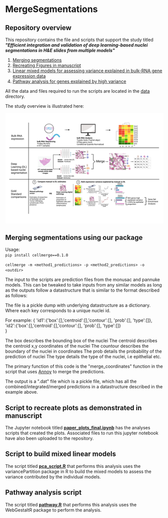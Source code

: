 # MergeSegmentations

## Repository overview
This repository contains the file and scripts that support the study titled ***"Efficient integration and validation of deep learning-based nuclei segmentations in H&E slides from multiple models"***

1)  [Merging segmentations](#Merging-segmentations-using-our-package)
2)  [Recreating Figures in manuscript](#Script-to-recreate-plots-as-demonstrated-in-manuscript)
3)  [Linear mixed models for assessing variance explained in bulk-RNA gene expression data](#Script-to-build-mixed-linear-models)
4)  [Pathway analysis for genes explained by high variance](#Pathway-analysis-script)

All the data and files required to run the scripts are located in the [data](https://github.com/jagadhesh89/MergeSegmentations/tree/main/data) directory. 

The study overview is illustrated here:

![Study overview](https://github.com/jagadhesh89/MergeSegmentations/blob/main/Overview_final.jpeg)

## Merging segmentations using our package
Usage:  
```pip install cellmerge==0.1.0```

```cellmerge -m <method1_predictions> -p <method2_predictions> -o <outdir>```

The input to the scripts are prediction files from the monusac and pannuke models. This can be tweaked to take inputs from any similar models as long as the outputs follow a datastructure that is similar to the format described as follows:

The file is a pickle dump with underlying datastructure as a dictionary. Where each key corresponds to a unique nuclei id. 

For example:
{
  'id1':{'box':[],'centroid':[],'contour':[], 'prob':[], 'type':[]},  
  'id2':{'box':[],'centroid':[],'contour':[], 'prob':[], 'type':[]}  
}

The box describes the bounding box of the nuclei
The centroid describes the centroid x,y coordinates of the nuclei
The countour describes the boundary of the nuclei in coordinates
The prob details the probability of the prediction of nuclei
The type details the type of the nuclei, i.e epithelial etc. 

The primary function of this code is the "merge_coordinates" function in the script that uses [Annoy](https://github.com/spotify/annoy) to merge the predictions.

The output is a ".dat" file which is a pickle file, which has all the combined/integrated/merged predictions in a datastructure described in the example above. 


## Script to recreate plots as demonstrated in manuscript
The Jupyter notebook titled **[paper_plots_final.ipynb](https://github.com/jagadhesh89/MergeSegmentations/blob/main/paper_plots_final.ipynb)** has the analyses scripts that created the plots. Associated files to run this jupyter notebook have also been uploaded to the repository. 

## Script to build mixed linear models
The script titled **[pca_script.R](https://github.com/jagadhesh89/MergeSegmentations/blob/main/pca_script.R)** that performs this analysis uses the variancePartition package in R to build the mixed models to assess the variance contributed by the individual models. 

## Pathway analysis script
The script titled **[pathway.R](https://github.com/jagadhesh89/MergeSegmentations/blob/main/pathway.R)** that performs this analysis uses the WebGestaltR package to perform the analysis. 
